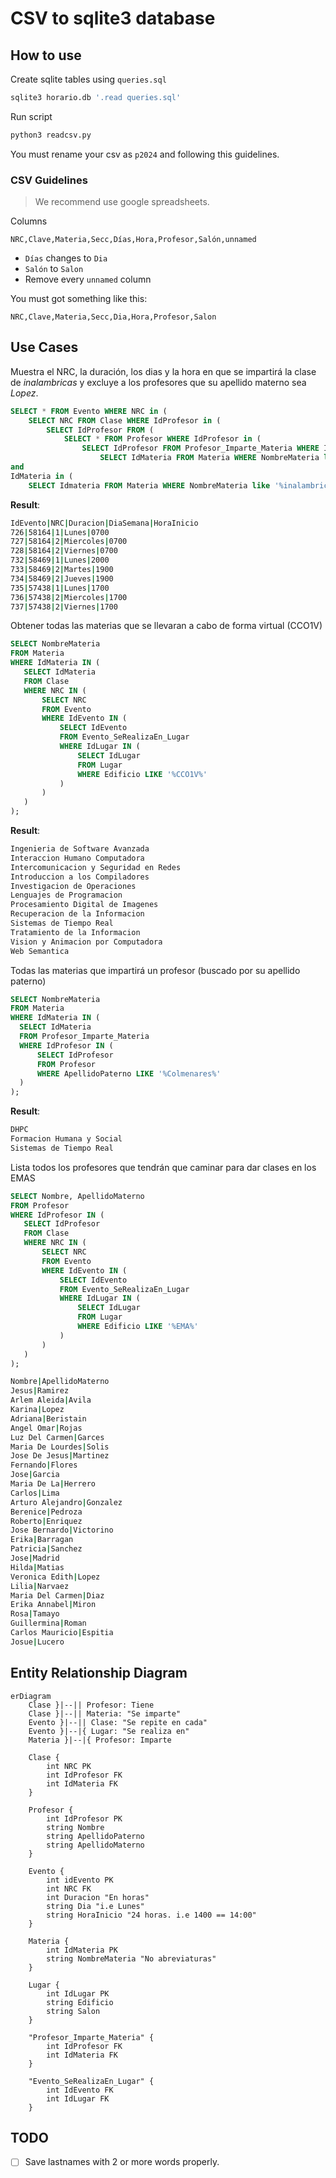 # CSV to sqlite3 database

## How to use

Create sqlite tables using `queries.sql`

```bash
sqlite3 horario.db '.read queries.sql'
```

Run script

```bash
python3 readcsv.py
```

You must rename your csv as `p2024` and following this guidelines.

### CSV Guidelines

> We recommend use google spreadsheets.

Columns

```
NRC,Clave,Materia,Secc,Días,Hora,Profesor,Salón,unnamed
```

- `Días` changes to `Dia`
- `Salón` to `Salon`
- Remove every `unnamed` column

You must got something like this:

```
NRC,Clave,Materia,Secc,Dia,Hora,Profesor,Salon
```

## Use Cases

Muestra el NRC, la duración, los dias y la hora en que se impartirá la clase de *inalambricas* y excluye a los profesores que su apellido materno sea *Lopez*.

```sql
SELECT * FROM Evento WHERE NRC in (
    SELECT NRC FROM Clase WHERE IdProfesor in (
        SELECT IdProfesor FROM (
            SELECT * FROM Profesor WHERE IdProfesor in (
                SELECT IdProfesor FROM Profesor_Imparte_Materia WHERE IdMateria in (
                    SELECT IdMateria FROM Materia WHERE NombreMateria like '%inalambrica%'))) WHERE ApellidoMaterno not like '%Beris%')
and 
IdMateria in (
    SELECT Idmateria FROM Materia WHERE NombreMateria like '%inalambrica%'));
```

**Result**:

```bash
IdEvento|NRC|Duracion|DiaSemana|HoraInicio
726|58164|1|Lunes|0700
727|58164|2|Miercoles|0700
728|58164|2|Viernes|0700
732|58469|1|Lunes|2000
733|58469|2|Martes|1900
734|58469|2|Jueves|1900
735|57438|1|Lunes|1700
736|57438|2|Miercoles|1700
737|57438|2|Viernes|1700
```

Obtener todas las materias que se llevaran a cabo de forma virtual (CCO1V)

```sql
SELECT NombreMateria 
FROM Materia 
WHERE IdMateria IN (
   SELECT IdMateria 
   FROM Clase 
   WHERE NRC IN (
       SELECT NRC 
       FROM Evento 
       WHERE IdEvento IN (
           SELECT IdEvento 
           FROM Evento_SeRealizaEn_Lugar 
           WHERE IdLugar IN (
               SELECT IdLugar 
               FROM Lugar 
               WHERE Edificio LIKE '%CCO1V%'
           )
       )
   )
);
```

**Result**:

```bash
Ingenieria de Software Avanzada
Interaccion Humano Computadora
Intercomunicacion y Seguridad en Redes
Introduccion a los Compiladores
Investigacion de Operaciones
Lenguajes de Programacion
Procesamiento Digital de Imagenes
Recuperacion de la Informacion
Sistemas de Tiempo Real
Tratamiento de la Informacion
Vision y Animacion por Computadora
Web Semantica
```

Todas las materias que impartirá un profesor (buscado por su apellido paterno)

```sql
SELECT NombreMateria 
FROM Materia 
WHERE IdMateria IN (
  SELECT IdMateria 
  FROM Profesor_Imparte_Materia 
  WHERE IdProfesor IN (
      SELECT IdProfesor 
      FROM Profesor 
      WHERE ApellidoPaterno LIKE '%Colmenares%'
  )
);
```

**Result**:

```bash
DHPC
Formacion Humana y Social
Sistemas de Tiempo Real
```

Lista todos los profesores que tendrán que caminar para dar clases en los EMAS

```sql
SELECT Nombre, ApellidoMaterno 
FROM Profesor 
WHERE IdProfesor IN (
   SELECT IdProfesor 
   FROM Clase 
   WHERE NRC IN (
       SELECT NRC 
       FROM Evento 
       WHERE IdEvento IN (
           SELECT IdEvento 
           FROM Evento_SeRealizaEn_Lugar 
           WHERE IdLugar IN (
               SELECT IdLugar 
               FROM Lugar 
               WHERE Edificio LIKE '%EMA%'
           )
       )
   )
);
```

```bash
Nombre|ApellidoMaterno
Jesus|Ramirez
Arlem Aleida|Avila
Karina|Lopez
Adriana|Beristain
Angel Omar|Rojas
Luz Del Carmen|Garces
Maria De Lourdes|Solis
Jose De Jesus|Martinez
Fernando|Flores
Jose|Garcia
Maria De La|Herrero
Carlos|Lima
Arturo Alejandro|Gonzalez
Berenice|Pedroza
Roberto|Enriquez
Jose Bernardo|Victorino
Erika|Barragan
Patricia|Sanchez
Jose|Madrid
Hilda|Matias
Veronica Edith|Lopez
Lilia|Narvaez
Maria Del Carmen|Diaz
Erika Annabel|Miron
Rosa|Tamayo
Guillermina|Roman
Carlos Mauricio|Espitia
Josue|Lucero
```

## Entity Relationship Diagram

```mermaid
erDiagram
    Clase }|--|| Profesor: Tiene
    Clase }|--|| Materia: "Se imparte"
    Evento }|--|| Clase: "Se repite en cada"
    Evento }|--|{ Lugar: "Se realiza en"
    Materia }|--|{ Profesor: Imparte

    Clase {
        int NRC PK
        int IdProfesor FK
        int IdMateria FK
    }

    Profesor {
        int IdProfesor PK
        string Nombre
        string ApellidoPaterno
        string ApellidoMaterno
    }

    Evento {
        int idEvento PK
        int NRC FK
        int Duracion "En horas"
        string Dia "i.e Lunes"
        string HoraInicio "24 horas. i.e 1400 == 14:00"
    }

    Materia {
        int IdMateria PK
        string NombreMateria "No abreviaturas"
    }

    Lugar {
        int IdLugar PK
        string Edificio
        string Salon
    }

    "Profesor_Imparte_Materia" {
        int IdProfesor FK
        int IdMateria FK
    }

    "Evento_SeRealizaEn_Lugar" {
        int IdEvento FK
        int IdLugar FK
    }
```

## TODO

- [ ] Save lastnames with 2 or more words properly.
